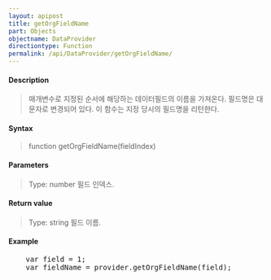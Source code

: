```yaml
---
layout: apipost
title: getOrgFieldName
part: Objects
objectname: DataProvider
directiontype: Function
permalink: /api/DataProvider/getOrgFieldName/
---
```



#### Description

> 매개변수로 지정된 순서에 해당하는 데이터필드의 이름을 가져온다. 필드명은 대문자로 변경되어 있다. 이 함수는 지정 당시의 필드명을 리턴한다.

#### Syntax

> function getOrgFieldName(fieldIndex)

#### Parameters

> Type: number
> 필드 인덱스.

#### Return value

> Type: string
> 필드 이름.

#### Example

<pre class="prettyprint">
    var field = 1;
    var fieldName = provider.getOrgFieldName(field);
</pre>


